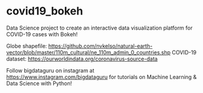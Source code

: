 # covid19_bokeh

Data Science project to create an interactive data visualization platform for COVID-19 cases with Bokeh!

Globe shapefile: https://github.com/nvkelso/natural-earth-vector/blob/master/110m_cultural/ne_110m_admin_0_countries.shp
COVID-19 dataset: https://ourworldindata.org/coronavirus-source-data

Follow bigdataguru on instagram at https://www.instagram.com/bigdataguru for tutorials on Machine Learning & Data Science with Python!
